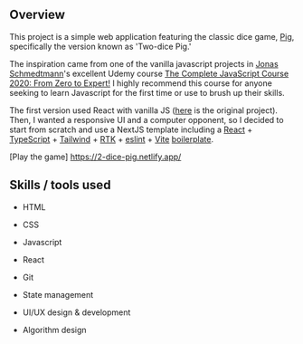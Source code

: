## Overview

This project is a simple web application featuring the classic dice game, [Pig](<https://en.wikipedia.org/wiki/Pig_(dice_game)> 'Pig'), specifically the version known as 'Two-dice Pig.'

The inspiration came from one of the vanilla javascript projects in [Jonas Schmedtmann](https://codingheroes.io/ 'coding heroes')'s excellent Udemy course [The Complete JavaScript Course 2020: From Zero to Expert!](https://www.udemy.com/course/the-complete-javascript-course/ 'The Complete Javascript Course') I highly recommend this course for anyone seeking to learn Javascript for the first time or use to brush up their skills.

The first version used React with vanilla JS ([here](https://stupefied-colden-eca4ca.netlify.app/ 'https://stupefied-colden-eca4ca.netlify.app/') is the original project). Then, I wanted a responsive UI and a computer opponent, so I decided to start from scratch and use a NextJS template including a [React](https://reactjs.org) + [TypeScript](https://www.typescriptlang.org/) + [Tailwind](https://tailwindcss.com/) + [RTK](https://redux-toolkit.js.org/) + [eslint](https://eslint.org/) + [Vite](https://vitejs.dev) [boilerplate](https://github.com/IsaiaPhiliph/vite-reactts-tailwind-rtk-eslint.git). 

[Play the game] https://2-dice-pig.netlify.app/

## Skills / tools used

- HTML

- CSS

- Javascript

- React

- Git

- State management

- UI/UX design & development

- Algorithm design




